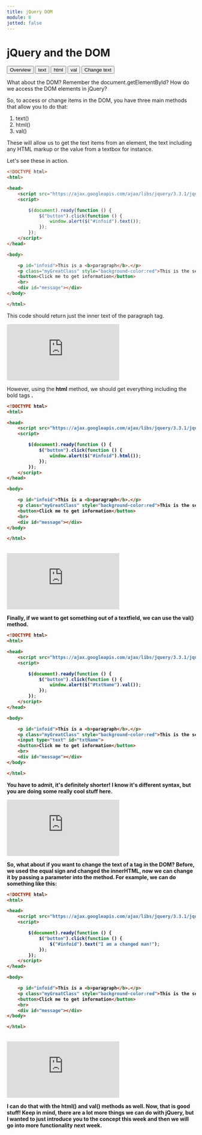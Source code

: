 ```yaml
---
title: jQuery DOM
module: 8
jotted: false
---
```


# jQuery and the DOM

<div class="tab">
  <button class="tablinks active" onclick="openTab(event, 'Overview')">Overview</button>
<button class="tablinks" onclick="openTab(event, 'text')">text</button>
<button class="tablinks" onclick="openTab(event, 'html')">html</button>
<button class="tablinks" onclick="openTab(event, 'val')">val</button>
<button class="tablinks" onclick="openTab(event, 'changetext')">Change text</button>
</div>
<div id="Overview" class="tabcontent" style="display:block">
<div class="tabhtml" markdown="1">

What about the DOM?  Remember the document.getElementById?  How do we access the DOM elements in jQuery?

So, to access or change items in the DOM, you have three main methods that allow you to do that:

1. text()
2. html()
3. val()

These will allow us to get the text items from an element, the text including any HTML markup or the value from a textbox for instance.

</div>
</div>

<div id="text" class="tabcontent">
<div class="tabhtml" markdown="1">

Let's see these in action.

```html
<!DOCTYPE html>
<html>

<head>
    <script src="https://ajax.googleapis.com/ajax/libs/jquery/3.3.1/jquery.min.js"></script>
    <script>

        $(document).ready(function () {
            $("button").click(function () {
                window.alert($("#infoid").text());
            });
        });
    </script>
</head>

<body>

    <p id="infoid">This is a <b>paragraph</b>.</p>
    <p class="myGreatClass" style="background-color:red">This is the second paragraph.</p>
    <button>Click me to get information</button>
    <br>
    <div id="message"></div>
</body>

</html>
```

This code should return just the inner text of the paragraph tag.  

<div class="embed-responsive embed-responsive-16by9"><iframe class="embed-responsive-item" src="https://www.youtube.com/embed/OVwOulkRlqI" frameborder="0" allowfullscreen></iframe></div>


</div>
</div>

<div id="html" class="tabcontent">
<div class="tabhtml" markdown="1">

However, using the **html** method, we should get everything including the bold tags **<b>**.

```html
<!DOCTYPE html>
<html>

<head>
    <script src="https://ajax.googleapis.com/ajax/libs/jquery/3.3.1/jquery.min.js"></script>
    <script>

        $(document).ready(function () {
            $("button").click(function () {
                window.alert($("#infoid").html());
            });
        });
    </script>
</head>

<body>

    <p id="infoid">This is a <b>paragraph</b>.</p>
    <p class="myGreatClass" style="background-color:red">This is the second paragraph.</p>
    <button>Click me to get information</button>
    <br>
    <div id="message"></div>
</body>

</html>
```
<br/>

<div class="embed-responsive embed-responsive-16by9"><iframe class="embed-responsive-item" src="https://www.youtube.com/embed/evCDKmkQSYM" frameborder="0" allowfullscreen></iframe></div>

</div>
</div>

<div id="val" class="tabcontent">
<div class="tabhtml" markdown="1">

Finally, if we want to get something out of a textfield, we can use the val() method.

```html
<!DOCTYPE html>
<html>

<head>
    <script src="https://ajax.googleapis.com/ajax/libs/jquery/3.3.1/jquery.min.js"></script>
    <script>

        $(document).ready(function () {
            $("button").click(function () {
                window.alert($("#txtName").val());
            });
        });
    </script>
</head>

<body>

    <p id="infoid">This is a <b>paragraph</b>.</p>
    <p class="myGreatClass" style="background-color:red">This is the second paragraph.</p>
    <input type="text" id="txtName">
    <button>Click me to get information</button>
    <br>
    <div id="message"></div>
</body>

</html>
```

You have to admit, it's definitely shorter! I know it's different syntax, but you are doing some really cool stuff here.

<div class="embed-responsive embed-responsive-16by9"><iframe class="embed-responsive-item" src="https://www.youtube.com/embed/cfK9I95BYsw" frameborder="0" allowfullscreen></iframe></div>

</div>
</div>

<div id="changetext" class="tabcontent">
<div class="tabhtml" markdown="1">

So, what about if you want to change the text of a tag in the DOM?  Before, we used the equal sign and changed the innerHTML, now we can change it by passing a parameter into the method.  For example, we can do something like this:

```html
<!DOCTYPE html>
<html>

<head>
    <script src="https://ajax.googleapis.com/ajax/libs/jquery/3.3.1/jquery.min.js"></script>
    <script>

        $(document).ready(function () {
            $("button").click(function () {
                $("#infoid").text("I am a changed man!");
            });
        });
    </script>
</head>

<body>

    <p id="infoid">This is a <b>paragraph</b>.</p>
    <p class="myGreatClass" style="background-color:red">This is the second paragraph.</p>
    <button>Click me to get information</button>
    <br>
    <div id="message"></div>
</body>

</html>
```
<br/>

<div class="embed-responsive embed-responsive-16by9"><iframe class="embed-responsive-item" src="https://www.youtube.com/embed/X89m1dnVe5o" frameborder="0" allowfullscreen></iframe></div>

I can do that with the html() and val() methods as well. Now, that is good stuff!  Keep in mind, there are a lot more things we can do with jQuery, but I wanted to just introduce you to the concept this week and then we will go into more functionality next week.

</div>
</div>
